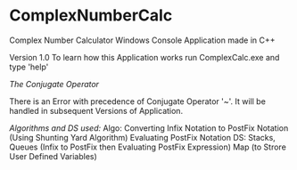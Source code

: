 # ComplexNumberCalc
Complex Number Calculator Windows Console Application made in C++

Version 1.0
  To learn how this Application works run ComplexCalc.exe and type 'help'

*The Conjugate Operator*

  There is an Error with precedence of Conjugate Operator '~'. It will be handled in subsequent Versions of Application.
  
*Algorithms and DS used:*
Algo:
Converting Infix Notation to PostFix Notation (Using Shunting Yard Algorithm)
Evaluating PostFix Notation
DS:
Stacks, Queues (Infix to PostFix then Evaluating PostFix Expression)
Map (to Strore User Defined Variables)

